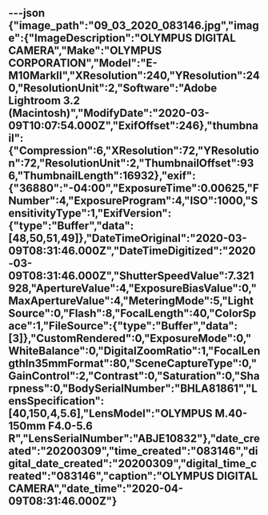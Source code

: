 ---json
{"image_path":"09_03_2020_083146.jpg","image":{"ImageDescription":"OLYMPUS DIGITAL CAMERA","Make":"OLYMPUS CORPORATION","Model":"E-M10MarkII","XResolution":240,"YResolution":240,"ResolutionUnit":2,"Software":"Adobe Lightroom 3.2 (Macintosh)","ModifyDate":"2020-03-09T10:07:54.000Z","ExifOffset":246},"thumbnail":{"Compression":6,"XResolution":72,"YResolution":72,"ResolutionUnit":2,"ThumbnailOffset":936,"ThumbnailLength":16932},"exif":{"36880":"-04:00","ExposureTime":0.00625,"FNumber":4,"ExposureProgram":4,"ISO":1000,"SensitivityType":1,"ExifVersion":{"type":"Buffer","data":[48,50,51,49]},"DateTimeOriginal":"2020-03-09T08:31:46.000Z","DateTimeDigitized":"2020-03-09T08:31:46.000Z","ShutterSpeedValue":7.321928,"ApertureValue":4,"ExposureBiasValue":0,"MaxApertureValue":4,"MeteringMode":5,"LightSource":0,"Flash":8,"FocalLength":40,"ColorSpace":1,"FileSource":{"type":"Buffer","data":[3]},"CustomRendered":0,"ExposureMode":0,"WhiteBalance":0,"DigitalZoomRatio":1,"FocalLengthIn35mmFormat":80,"SceneCaptureType":0,"GainControl":2,"Contrast":0,"Saturation":0,"Sharpness":0,"BodySerialNumber":"BHLA81861","LensSpecification":[40,150,4,5.6],"LensModel":"OLYMPUS M.40-150mm F4.0-5.6 R","LensSerialNumber":"ABJE10832"},"date_created":"20200309","time_created":"083146","digital_date_created":"20200309","digital_time_created":"083146","caption":"OLYMPUS DIGITAL CAMERA","date_time":"2020-04-09T08:31:46.000Z"}
---